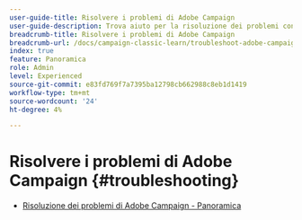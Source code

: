 ```yaml
---
user-guide-title: Risolvere i problemi di Adobe Campaign
user-guide-description: Trova aiuto per la risoluzione dei problemi con Adobe Campaign.
breadcrumb-title: Risolvere i problemi di Adobe Campaign
breadcrumb-url: /docs/campaign-classic-learn/troubleshoot-adobe-campaign/overview.html
index: true
feature: Panoramica
role: Admin
level: Experienced
source-git-commit: e83fd769f7a7395ba12798cb662988c8eb1d1419
workflow-type: tm+mt
source-wordcount: '24'
ht-degree: 4%

---
```



# Risolvere i problemi di Adobe Campaign {#troubleshooting}

+ [Risoluzione dei problemi di Adobe Campaign - Panoramica](help/troubleshoot-adobe-campaign/overview.md)
